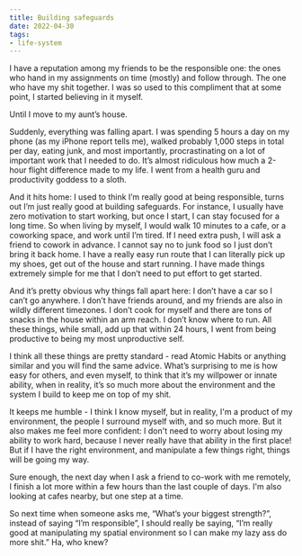 ```yaml
---
title: Building safeguards
date: 2022-04-30
tags:
- life-system
---
```


I have a reputation among my friends to be the responsible one: the ones who hand in my assignments on time (mostly) and follow through. The one who have my shit together. I was so used to this compliment that at some point, I started believing in it myself.

Until I move to my aunt’s house.

Suddenly, everything was falling apart. I was spending 5 hours a day on my phone (as my iPhone report tells me), walked probably 1,000 steps in total per day, eating junk, and most importantly, procrastinating on a lot of important work that I needed to do. It’s almost ridiculous how much a 2-hour flight difference made to my life. I went from a health guru and productivity goddess to a sloth.

And it hits home: I used to think I’m really good at being responsible, turns out I’m just really good at building safeguards. For instance, I usually have zero motivation to start working, but once I start, I can stay focused for a long time. So when living by myself, I would walk 10 minutes to a cafe, or a coworking space, and work until I’m tired. If I need extra push, I will ask a friend to cowork in advance. I cannot say no to junk food so I just don’t bring it back home. I have a really easy run route that I can literally pick up my shoes, get out of the house and start running. I have made things extremely simple for me that I don’t need to put effort to get started. 

And it’s pretty obvious why things fall apart here: I don’t have a car so I can’t go anywhere. I don’t have friends around, and my friends are also in wildly different timezones. I don’t cook for myself and there are tons of snacks in the house within an arm reach. I don’t know where to run. All these things, while small, add up that within 24 hours, I went from being productive to being my most unproductive self.

I think all these things are pretty standard - read Atomic Habits or anything similar and you will find the same advice. What’s surprising to me is how easy for others, and even myself, to think that it’s my willpower or innate ability, when in reality, it’s so much more about the environment and the system I build to keep me on top of my shit. 

It keeps me humble - I think I know myself, but in reality, I'm a product of my environment, the people I surround myself with, and so much more. But it also makes me feel more confident: I don't need to worry about losing my ability to work hard, because I never really have that ability in the first place! But if I have the right environment, and manipulate a few things right, things will be going my way.

Sure enough, the next day when I ask a friend to co-work with me remotely, I finish a lot more within a few hours than the last couple of days. I'm also looking at cafes nearby, but one step at a time.

So next time when someone asks me, “What’s your biggest strength?”, instead of saying “I’m responsible”, I should really be saying, “I’m really good at manipulating my spatial environment so I can make my lazy ass do more shit.” Ha, who knew?
